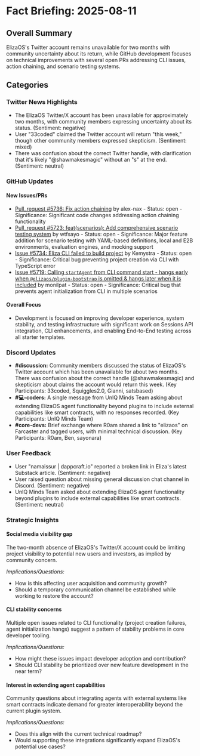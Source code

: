 # Fact Briefing: 2025-08-11

## Overall Summary
ElizaOS's Twitter account remains unavailable for two months with community uncertainty about its return, while GitHub development focuses on technical improvements with several open PRs addressing CLI issues, action chaining, and scenario testing systems.

## Categories

### Twitter News Highlights
- The ElizaOS Twitter/X account has been unavailable for approximately two months, with community members expressing uncertainty about its status. (Sentiment: negative)
- User "33coded" claimed the Twitter account will return "this week," though other community members expressed skepticism. (Sentiment: mixed)
- There was confusion about the correct Twitter handle, with clarification that it's likely "@shawmakesmagic" without an "s" at the end. (Sentiment: neutral)

### GitHub Updates

#### New Issues/PRs
- [Pull_request #5736: Fix action chaining](https://github.com/elizaos/eliza/pull/5736) by alex-nax - Status: open - Significance: Significant code changes addressing action chaining functionality
- [Pull_request #5723: feat(scenarios): Add comprehensive scenario testing system](https://github.com/elizaos/eliza/pull/5723) by wtfsayo - Status: open - Significance: Major feature addition for scenario testing with YAML-based definitions, local and E2B environments, evaluation engines, and mocking support
- [Issue #5734: Eliza CLI failed to build project](https://github.com/elizaos/eliza/issues/5734) by Kemystra - Status: open - Significance: Critical bug preventing project creation via CLI with TypeScript error
- [Issue #5719: Calling `startAgent` from CLI command start - hangs early when `@elizaos/plugin-bootstrap` is omitted & hangs later when it is included](https://github.com/elizaos/eliza/issues/5719) by monilpat - Status: open - Significance: Critical bug that prevents agent initialization from CLI in multiple scenarios

#### Overall Focus
- Development is focused on improving developer experience, system stability, and testing infrastructure with significant work on Sessions API integration, CLI enhancements, and enabling End-to-End testing across all starter templates.

### Discord Updates
- **#discussion:** Community members discussed the status of ElizaOS's Twitter account which has been unavailable for about two months. There was confusion about the correct handle (@shawmakesmagic) and skepticism about claims the account would return this week. (Key Participants: 33coded, Squiggles2.0, Gianni, satsbased)
- **#💻-coders:** A single message from UnIQ Minds Team asking about extending ElizaOS agent functionality beyond plugins to include external capabilities like smart contracts, with no responses recorded. (Key Participants: UnIQ Minds Team)
- **#core-devs:** Brief exchange where R0am shared a link to "elizaos" on Farcaster and tagged users, with minimal technical discussion. (Key Participants: R0am, Ben, sayonara)

### User Feedback
- User "namaissur | dappcraft.io" reported a broken link in Eliza's latest Substack article. (Sentiment: negative)
- User raised question about missing general discussion chat channel in Discord. (Sentiment: negative)
- UnIQ Minds Team asked about extending ElizaOS agent functionality beyond plugins to include external capabilities like smart contracts. (Sentiment: neutral)

### Strategic Insights

#### Social media visibility gap
The two-month absence of ElizaOS's Twitter/X account could be limiting project visibility to potential new users and investors, as implied by community concern.

*Implications/Questions:*
  - How is this affecting user acquisition and community growth?
  - Should a temporary communication channel be established while working to restore the account?

#### CLI stability concerns
Multiple open issues related to CLI functionality (project creation failures, agent initialization hangs) suggest a pattern of stability problems in core developer tooling.

*Implications/Questions:*
  - How might these issues impact developer adoption and contribution?
  - Should CLI stability be prioritized over new feature development in the near term?

#### Interest in extending agent capabilities
Community questions about integrating agents with external systems like smart contracts indicate demand for greater interoperability beyond the current plugin system.

*Implications/Questions:*
  - Does this align with the current technical roadmap?
  - Would supporting these integrations significantly expand ElizaOS's potential use cases?